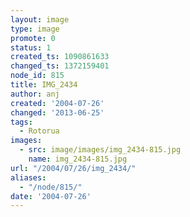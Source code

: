 ```yaml
---
layout: image
type: image
promote: 0
status: 1
created_ts: 1090861633
changed_ts: 1372159401
node_id: 815
title: IMG_2434
author: anj
created: '2004-07-26'
changed: '2013-06-25'
tags:
  - Rotorua
images:
  - src: image/images/img_2434-815.jpg
    name: img_2434-815.jpg
url: "/2004/07/26/img_2434/"
aliases:
  - "/node/815/"
date: '2004-07-26'
---
```


